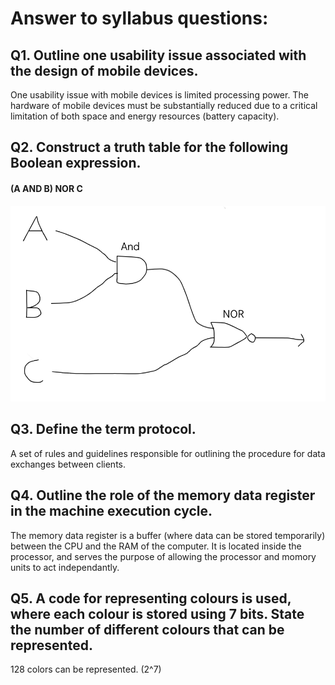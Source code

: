 # Answer to syllabus questions:

 
## Q1. Outline one usability issue associated with the design of mobile devices.
One usability issue with mobile devices is limited processing power. The hardware of mobile devices must be substantially reduced due to a critical limitation of both space and energy resources (battery capacity).

## Q2. Construct a truth table for the following Boolean expression. 
#### (A AND B) NOR C
![truthtable](truthTable.png)

## Q3. Define the term protocol.
A set of rules and guidelines responsible for outlining the procedure for data exchanges between clients.

## Q4. Outline the role of the memory data register in the machine execution cycle. 
The memory data register is a buffer (where data can be stored temporarily) between the CPU and the RAM of the computer. It is located inside the processor, and serves the purpose of allowing the processor and momory units to act independantly.

## Q5. A code for representing colours is used, where each colour is stored using 7 bits. State the number of different colours that can be represented.
128 colors can be represented. (2^7)
